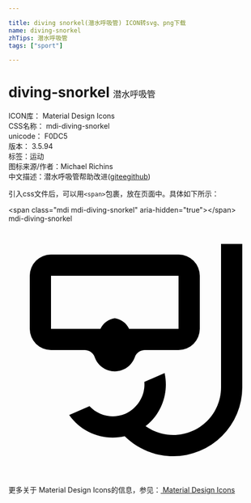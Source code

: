 ```yaml
---

title: diving snorkel(潜水呼吸管) ICON转svg、png下载
name: diving-snorkel
zhTips: 潜水呼吸管
tags: ["sport"]

---
```


# diving-snorkel  <small style="font-size: 60%;font-weight: 100">潜水呼吸管</small>


<div class="detail-page">
<p>
<span>
ICON库：
<span class="badge-secondary badge">Material Design Icons</span> 
</span>
<br/>
<span>
CSS名称：
<span class="badge-secondary badge">mdi-diving-snorkel</span> 
</span>
<br/>
<span>
unicode：
<span class="badge-secondary badge">F0DC5</span> 
<copy-btn content='F0DC5' btn-title=""></copy-btn>
<copy-btn :content='String.fromCodePoint(parseInt("F0DC5", 16))' btn-title="复制U"></copy-btn>
</span>
<br/>
<span>
版本：
<span class="badge-secondary badge">3.5.94</span> 
</span><br/><span>标签：<span class="badge-light badge"><router-link to="/tags/sport.html">运动</router-link></span></span>
<br/>
<span>图标来源/作者：<span class="badge-light badge">Michael Richins</span></span> 
<br/>
<span class="zh-detail">中文描述：<span class="badge-primary badge">潜水呼吸管</span><span class="help-link"><span>帮助改进</span>(<a href="https://gitee.com/liuwave/icon-helper/edit/master/json/material/diving-snorkel.json" target="_blank" rel="noopener noreferrer">gitee</a><a href="https://github.com/liuwave/icon-helper/edit/master/json/material/diving-snorkel.json" target="_blank" rel="noopener noreferrer">github</a></span>)</span><br/>
</p>
</div>
<div class="alert alert-dark">
  <i class="mdi mdi-diving-snorkel mdi-48px"></i>
  <i class="mdi mdi-diving-snorkel mdi-36px"></i>
  <i class="mdi mdi-diving-snorkel mdi-24px"></i>
  <i class="mdi mdi-diving-snorkel mdi-18px"></i>
</div>
<div>
  <p>引入css文件后，可以用<code>&lt;span&gt;</code>包裹，放在页面中。具体如下所示：    
  </p>
  <div class="alert alert-primary" style="font-size: 14px">
    &lt;span class="mdi mdi-diving-snorkel" aria-hidden="true"&gt;&lt;/span&gt;
    <copy-btn content='<span class="mdi mdi-diving-snorkel" aria-hidden="true"></span>'></copy-btn>
  </div>
  <div class="alert alert-secondary">
    <i class="mdi mdi-diving-snorkel"
    style="font-size: 24px"
    aria-hidden="true"></i> mdi-diving-snorkel
    <copy-btn content="mdi-diving-snorkel" btn-title="复制图标名称"></copy-btn>
  </div>
</div>
<div id="svg" class="svg-wrap">
<svg xmlns="http://www.w3.org/2000/svg" viewBox="0 0 24 24"><path d="M16,3H4A2,2 0 0,0 2,5V10A2,2 0 0,0 4,12H7.15C7.57,12 7.95,12.24 8.1,12.63C8.44,13.68 9.58,14.25 10.62,13.91C11.23,13.71 11.7,13.23 11.9,12.63C12.05,12.24 12.43,12 12.85,12H16A2,2 0 0,0 18,10V5A2,2 0 0,0 16,3M16,10H11.35C11.1,9.46 10.59,9.09 10,9C9.41,9.09 8.9,9.46 8.65,10H4V5H16V10M22,2V15.5A6.5,6.5 0 0,1 15.5,22C13.79,22 12.15,21.32 10.93,20.12C8.95,20.58 6.88,19.79 5.71,18.12L7.62,17.29C8.5,18.22 9.84,18.5 11,18C11.2,17.91 11.39,17.8 11.56,17.67C12.4,17.05 12.87,16.04 12.78,15L14.69,14.17C15.1,16.04 14.41,18 12.9,19.17C13.66,19.71 14.57,20 15.5,20C18,20 20,18 20,15.5V2H22Z" /></svg>
</div>
<detail full-name='mdi-diving-snorkel'></detail>
    
<div><p>更多关于 Material Design Icons的信息，参见：<a target="_blank" href="https://iconhelper.cn/material.html"> Material Design Icons</a>
</p></div>
